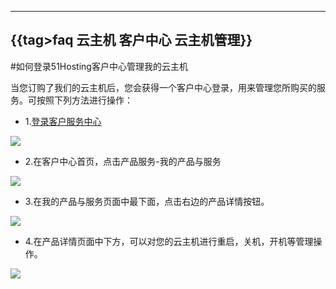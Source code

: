 
---
{{tag>faq 云主机 客户中心 云主机管理}}
---

#如何登录51Hosting客户中心管理我的云主机

当您订购了我们的云主机后，您会获得一个客户中心登录，用来管理您所购买的服务。可按照下列方法进行操作：

*    1.[登录客户服务中心](http://portal.51hosting.com)

![](http://ww4.sinaimg.cn/large/a74e55b4jw1dz9lo1y495j.jpg)
     
*   2.在客户中心首页，点击产品服务-我的产品与服务

![](http://ww4.sinaimg.cn/large/a74ecc4cjw1dz8hxnqebpj.jpg)

*   3.在我的产品与服务页面中最下面，点击右边的产品详情按钮。

![](http://ww1.sinaimg.cn/large/a74eed94jw1dz8hyxokp5j.jpg)

*   4.在产品详情页面中下方，可以对您的云主机进行重启，关机，开机等管理操作。

![](http://ww1.sinaimg.cn/large/a74e55b4jw1dz8hzmrn1mj.jpg)




